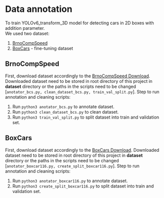 # Data annotation

To train YOLOv6_transform_3D model for detecting cars in 2D boxes with addition parameter.  
We used two dataset:

1. [BrnoCompSpeed](https://github.com/JakubSochor/BrnoCompSpeed)
2. [BoxCars](https://github.com/JakubSochor/BoxCars) - fine-tuning dataset

## BrnoCompSpeed

First, download dataset accordingly to
the [BrnoCompSpeed Download](https://github.com/JakubSochor/BrnoCompSpeed#download).  
Downloaded dataset need to be stored in root directory of this project in **dataset** directory or the paths in the
scripts need to be changed [``anotator_bcs.py, clean_dataset_bcs.py, train_val_split.py``].
Step to run annotation and cleaning scripts:

1. Run ``python3 anotator_bcs.py`` to annotate dataset.
2. Run ``python3 clean_dataset_bcs.py`` to clean dataset.
3. Run ``python3 train_val_split.py`` to split dataset into train and validation set.

## BoxCars

First, download dataset accordingly to the [BoxCars Download](https://github.com/JakubSochor/BoxCars).
Downloaded dataset need to be stored in root directory of this project in **dataset** directory or the paths in the
scripts need to be changed [``anotator_boxcar116.py, create_split_boxcar116.py``].
Step to run annotation and cleaning scripts:

1. Run ``python3 anotator_boxcar116.py`` to annotate dataset.
2. Run ``python3 create_split_boxcar116.py`` to split dataset into train and validation set.
